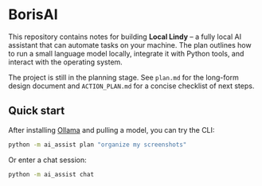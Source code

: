 # BorisAI

This repository contains notes for building **Local Lindy** – a fully local AI assistant that can automate tasks on your machine. The plan outlines how to run a small language model locally, integrate it with Python tools, and interact with the operating system.

The project is still in the planning stage. See `plan.md` for the long-form design document and `ACTION_PLAN.md` for a concise checklist of next steps.

## Quick start

After installing [Ollama](https://ollama.com) and pulling a model, you can try the CLI:

```bash
python -m ai_assist plan "organize my screenshots"
```

Or enter a chat session:

```bash
python -m ai_assist chat
```

